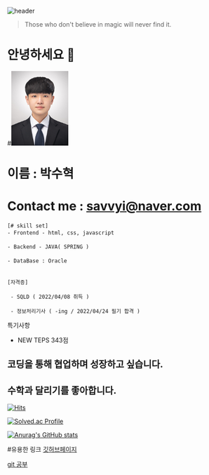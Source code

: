 ![header](https://capsule-render.vercel.app/api?type=rect&color=gradient&height=170&animation=fadeIn&section=header&text=Soohyuk's%20Github&fontSize=84)
> Those who don't believe in magic will never find it.

# 안녕하세요 👋


#<img src="./image.jpg" width="130" height="170">
# 이름 : 박수혁<br>
# Contact me : savvyi@naver.com

    [# skill set]
    - Frontend - html, css, javascript

    - Backend - JAVA( SPRING )

    - DataBase : Oracle


    [자격증] 

     - SQLD ( 2022/04/08 취득 )

     - 정보처리기사 ( -ing / 2022/04/24 필기 합격 )

특기사항  
- NEW TEPS 343점


## 코딩을 통해 협업하며 성장하고 싶습니다.
## 수학과 달리기를 좋아합니다.

[![Hits](https://hits.seeyoufarm.com/api/count/incr/badge.svg?url=https%3A%2F%2Fgithub.com%2FSoohyuk-Park&count_bg=%2379C83D&title_bg=%23555555&icon=prometheus.svg&icon_color=%23E7E7E7&title=hits&edge_flat=false)](https://hits.seeyoufarm.com)

[![Solved.ac Profile](http://mazassumnida.wtf/api/v2/generate_badge?boj=homeomor997)](https://solved.ac/homeomor997/)

[![Anurag's GitHub stats](https://github-readme-stats.vercel.app/api?username=Soohyuk-Park&show_icons=true&theme=cobalt)](https://github.com/Soohyuk-Park/github-readme-stats)

#유용한 링크
[깃허브페이지](https://github.com/Soohyuk-Park)

[git 공부](https://soohyuk-park.github.io/Git_Study/)


<!--
**Soohyuk-Park/Soohyuk-Park** is a ✨ _special_ ✨ repository because its `README.md` (this file) appears on your GitHub profile.

Here are some ideas to get you started:

- 🔭 I’m currently working on ...
- 🌱 I’m currently learning ...
- 👯 I’m looking to collaborate on ...
- 🤔 I’m looking for help with ...
- 💬 Ask me about ...
- 📫 How to reach me: ...
- 😄 Pronouns: ...
- ⚡ Fun fact: ...
